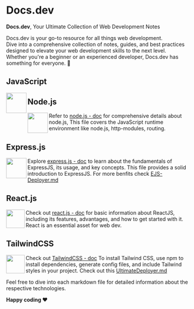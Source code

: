 # Docs.dev
**Docs.dev**, Your Ultimate Collection of Web Development Notes

Docs.dev is your go-to resource for all things web development.<br/>
Dive into a comprehensive collection of notes, guides, and best practices designed to elevate your web development skills to the next level.<br/>
Whether you're a beginner or an experienced developer, Docs.dev has something for everyone. 🤩


## JavaScript

<img src="https://github.com/Ninja-Vikash/web_assets/blob/main/icons_svg/JS.svg" height="55px" align="left">




## Node.js

<img src="https://github.com/Ninja-Vikash/web_assets/blob/main/icons_svg/NODEJS.svg" height="55px" align="left">

Refer to [node.js - doc](NodeJS.md) for comprehensive details about node.js, This file covers the JavaScript runtime environment like node.js, http-modules, routing.

## Express.js

<img src="https://github.com/Ninja-Vikash/web_assets/blob/main/icons_svg/EXPRESSJS.svg" height="55px" align="left">

Explore [express.js - doc](ExpressJS.md) to learn about the fundamentals of ExpressJS, its usage, and key concepts. This file provides a solid introduction to ExpressJS. For more benfits check [EJS-Deployer.md](EJS-Deployer.md)

## React.js

<img src="https://github.com/Ninja-Vikash/web_assets/blob/main/icons_svg/REACTJS.svg" height="50px" align="left">

Check out [react.js - doc](ReactJS.md) for basic information about ReactJS, including its features, advantages, and how to get started with it. React is an essential asset for web dev.

## TailwindCSS

<img src="https://github.com/Ninja-Vikash/web_assets/blob/main/icons_svg/TAILWINDCSS.svg" height="50px" align="left">

Check out [TailwindCSS - doc](TailwindCSS.md) To install Tailwind CSS, use npm to install dependencies, generate config files, and include Tailwind styles in your project. Check out this [UltimateDeployer.md](TailwindCSS-UltimateDeployer.md)

Feel free to dive into each markdown file for detailed information about the respective technologies.

**Happy coding ❤️**
